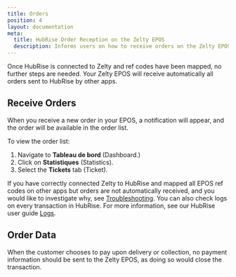 ```yaml
---
title: Orders
position: 4
layout: documentation
meta:
  title: HubRise Order Reception on the Zelty EPOS
  description: Informs users on how to receive orders on the Zelty EPOS in the context of an integration with HubRise.
---
```


Once HubRise is connected to Zelty and ref codes have been mapped, no further steps are needed. Your Zelty EPOS will receive automatically all orders sent to HubRise by other apps.

## Receive Orders

When you receive a new order in your EPOS, a notification will appear, and the order will be available in the order list.

To view the order list:

1. Navigate to **Tableau de bord** (Dashboard.)
1. Click on **Statistiques** (Statistics).
1. Select the **Tickets** tab (Ticket).

If you have correctly connected Zelty to HubRise and mapped all EPOS ref codes on other apps but orders are not automatically received, and you would like to investigate why, see [Troubleshooting](/apps/zelty/troubleshooting). You can also check logs on every transaction in HubRise. For more information, see our HubRise user guide [Logs](/docs/data/#logs).

## Order Data

When the customer chooses to pay upon delivery or collection, no payment information should be sent to the Zelty EPOS, as doing so would close the transaction.
